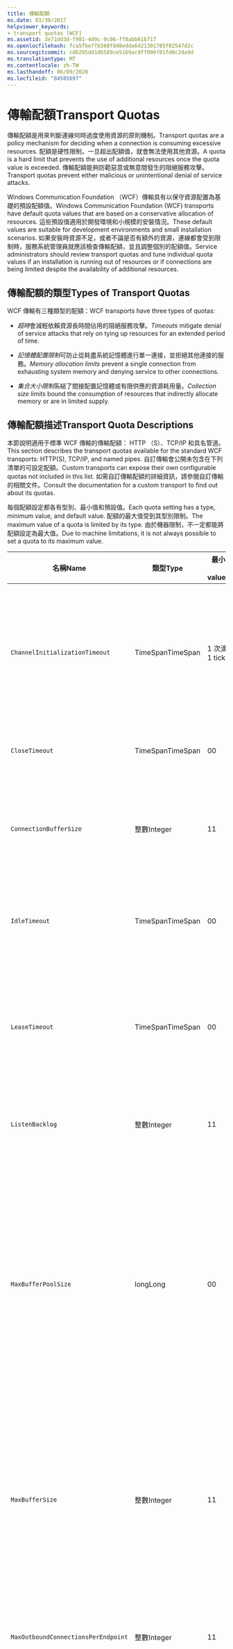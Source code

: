 ```yaml
---
title: 傳輸配額
ms.date: 03/30/2017
helpviewer_keywords:
- transport quotas [WCF]
ms.assetid: 3e71dd3d-f981-4d9c-9c06-ff8abb61b717
ms.openlocfilehash: fca5fbeffb560f848edda6421301785f02547d2c
ms.sourcegitcommit: cdb295dd1db589ce5169ac9ff096f01fd0c2da9d
ms.translationtype: MT
ms.contentlocale: zh-TW
ms.lasthandoff: 06/09/2020
ms.locfileid: "84585697"
---
```

# <a name="transport-quotas"></a><span data-ttu-id="4b73e-102">傳輸配額</span><span class="sxs-lookup"><span data-stu-id="4b73e-102">Transport Quotas</span></span>
<span data-ttu-id="4b73e-103">傳輸配額是用來判斷連線何時過度使用資源的原則機制。</span><span class="sxs-lookup"><span data-stu-id="4b73e-103">Transport quotas are a policy mechanism for deciding when a connection is consuming excessive resources.</span></span> <span data-ttu-id="4b73e-104">配額是硬性限制，一旦超出配額值，就會無法使用其他資源。</span><span class="sxs-lookup"><span data-stu-id="4b73e-104">A quota is a hard limit that prevents the use of additional resources once the quota value is exceeded.</span></span> <span data-ttu-id="4b73e-105">傳輸配額能夠防範惡意或無意間發生的阻絕服務攻擊。</span><span class="sxs-lookup"><span data-stu-id="4b73e-105">Transport quotas prevent either malicious or unintentional denial of service attacks.</span></span>  
  
 <span data-ttu-id="4b73e-106">Windows Communication Foundation （WCF）傳輸具有以保守資源配置為基礎的預設配額值。</span><span class="sxs-lookup"><span data-stu-id="4b73e-106">Windows Communication Foundation (WCF) transports have default quota values that are based on a conservative allocation of resources.</span></span> <span data-ttu-id="4b73e-107">這些預設值適用於開發環境和小規模的安裝情況。</span><span class="sxs-lookup"><span data-stu-id="4b73e-107">These default values are suitable for development environments and small installation scenarios.</span></span> <span data-ttu-id="4b73e-108">如果安裝時資源不足，或者不論是否有額外的資源，連線都會受到限制時，服務系統管理員就應該檢查傳輸配額，並且調整個別的配額值。</span><span class="sxs-lookup"><span data-stu-id="4b73e-108">Service administrators should review transport quotas and tune individual quota values if an installation is running out of resources or if connections are being limited despite the availability of additional resources.</span></span>  
  
## <a name="types-of-transport-quotas"></a><span data-ttu-id="4b73e-109">傳輸配額的類型</span><span class="sxs-lookup"><span data-stu-id="4b73e-109">Types of Transport Quotas</span></span>  
 <span data-ttu-id="4b73e-110">WCF 傳輸有三種類型的配額：</span><span class="sxs-lookup"><span data-stu-id="4b73e-110">WCF transports have three types of quotas:</span></span>  
  
- <span data-ttu-id="4b73e-111">*超時*會減輕依賴資源長時間佔用的阻絕服務攻擊。</span><span class="sxs-lookup"><span data-stu-id="4b73e-111">*Timeouts* mitigate denial of service attacks that rely on tying up resources for an extended period of time.</span></span>  
  
- <span data-ttu-id="4b73e-112">*記憶體配置限制*可防止從耗盡系統記憶體進行單一連接，並拒絕其他連接的服務。</span><span class="sxs-lookup"><span data-stu-id="4b73e-112">*Memory allocation limits* prevent a single connection from exhausting system memory and denying service to other connections.</span></span>  
  
- <span data-ttu-id="4b73e-113">*集合大小限制*系結了間接配置記憶體或有限供應的資源耗用量。</span><span class="sxs-lookup"><span data-stu-id="4b73e-113">*Collection size limits* bound the consumption of resources that indirectly allocate memory or are in limited supply.</span></span>  
  
## <a name="transport-quota-descriptions"></a><span data-ttu-id="4b73e-114">傳輸配額描述</span><span class="sxs-lookup"><span data-stu-id="4b73e-114">Transport Quota Descriptions</span></span>  
 <span data-ttu-id="4b73e-115">本節說明適用于標準 WCF 傳輸的傳輸配額： HTTP （S）、TCP/IP 和具名管道。</span><span class="sxs-lookup"><span data-stu-id="4b73e-115">This section describes the transport quotas available for the standard WCF transports: HTTP(S), TCP/IP, and named pipes.</span></span> <span data-ttu-id="4b73e-116">自訂傳輸會公開未包含在下列清單的可設定配額。</span><span class="sxs-lookup"><span data-stu-id="4b73e-116">Custom transports can expose their own configurable quotas not included in this list.</span></span> <span data-ttu-id="4b73e-117">如需自訂傳輸配額的詳細資訊，請參閱自訂傳輸的相關文件。</span><span class="sxs-lookup"><span data-stu-id="4b73e-117">Consult the documentation for a custom transport to find out about its quotas.</span></span>  
  
 <span data-ttu-id="4b73e-118">每個配額設定都各有型別、最小值和預設值。</span><span class="sxs-lookup"><span data-stu-id="4b73e-118">Each quota setting has a type, minimum value, and default value.</span></span> <span data-ttu-id="4b73e-119">配額的最大值受到其型別限制。</span><span class="sxs-lookup"><span data-stu-id="4b73e-119">The maximum value of a quota is limited by its type.</span></span> <span data-ttu-id="4b73e-120">由於機器限制，不一定都能將配額設定為最大值。</span><span class="sxs-lookup"><span data-stu-id="4b73e-120">Due to machine limitations, it is not always possible to set a quota to its maximum value.</span></span>  
  
|<span data-ttu-id="4b73e-121">名稱</span><span class="sxs-lookup"><span data-stu-id="4b73e-121">Name</span></span>|<span data-ttu-id="4b73e-122">類型</span><span class="sxs-lookup"><span data-stu-id="4b73e-122">Type</span></span>|<span data-ttu-id="4b73e-123">最小</span><span class="sxs-lookup"><span data-stu-id="4b73e-123">Min.</span></span><br /><br /> <span data-ttu-id="4b73e-124">value</span><span class="sxs-lookup"><span data-stu-id="4b73e-124">value</span></span>|<span data-ttu-id="4b73e-125">Default</span><span class="sxs-lookup"><span data-stu-id="4b73e-125">Default</span></span><br /><br /> <span data-ttu-id="4b73e-126">value</span><span class="sxs-lookup"><span data-stu-id="4b73e-126">value</span></span>|<span data-ttu-id="4b73e-127">描述</span><span class="sxs-lookup"><span data-stu-id="4b73e-127">Description</span></span>|  
|----------|----------|--------------------|-----------------------|-----------------|  
|`ChannelInitializationTimeout`|<span data-ttu-id="4b73e-128">TimeSpan</span><span class="sxs-lookup"><span data-stu-id="4b73e-128">TimeSpan</span></span>|<span data-ttu-id="4b73e-129">1 次滴答聲</span><span class="sxs-lookup"><span data-stu-id="4b73e-129">1 tick</span></span>|<span data-ttu-id="4b73e-130">5 秒</span><span class="sxs-lookup"><span data-stu-id="4b73e-130">5 sec</span></span>|<span data-ttu-id="4b73e-131">初始讀取期間，等待連線傳送前序編碼 (Preamble) 的最長時間。</span><span class="sxs-lookup"><span data-stu-id="4b73e-131">Maximum time to wait for a connection to send the preamble during the initial read.</span></span> <span data-ttu-id="4b73e-132">在發生驗證之前會接收到這項資料。</span><span class="sxs-lookup"><span data-stu-id="4b73e-132">This data is received before authentication occurs.</span></span> <span data-ttu-id="4b73e-133">這個設定通常比 `ReceiveTimeout` 配額值小很多。</span><span class="sxs-lookup"><span data-stu-id="4b73e-133">This setting is generally much smaller than the `ReceiveTimeout` quota value.</span></span>|  
|`CloseTimeout`|<span data-ttu-id="4b73e-134">TimeSpan</span><span class="sxs-lookup"><span data-stu-id="4b73e-134">TimeSpan</span></span>|<span data-ttu-id="4b73e-135">0</span><span class="sxs-lookup"><span data-stu-id="4b73e-135">0</span></span>|<span data-ttu-id="4b73e-136">1 分鐘</span><span class="sxs-lookup"><span data-stu-id="4b73e-136">1 min</span></span>|<span data-ttu-id="4b73e-137">在傳輸引發例外狀況之前，等待連線關閉的最長時間。</span><span class="sxs-lookup"><span data-stu-id="4b73e-137">Maximum time to wait for a connection to close before the transport raises an exception.</span></span>|  
|`ConnectionBufferSize`|<span data-ttu-id="4b73e-138">整數</span><span class="sxs-lookup"><span data-stu-id="4b73e-138">Integer</span></span>|<span data-ttu-id="4b73e-139">1</span><span class="sxs-lookup"><span data-stu-id="4b73e-139">1</span></span>|<span data-ttu-id="4b73e-140">8 KB</span><span class="sxs-lookup"><span data-stu-id="4b73e-140">8 KB</span></span>|<span data-ttu-id="4b73e-141">基礎傳輸的傳輸和接收緩衝區大小 (以位元組為單位)。</span><span class="sxs-lookup"><span data-stu-id="4b73e-141">Size, in bytes, of the transmit and receive buffers of the underlying transport.</span></span> <span data-ttu-id="4b73e-142">增加緩衝區大小，可以在傳送大型訊息時提高輸送量。</span><span class="sxs-lookup"><span data-stu-id="4b73e-142">Increasing the buffer size can improve throughput when sending large messages.</span></span>|  
|`IdleTimeout`|<span data-ttu-id="4b73e-143">TimeSpan</span><span class="sxs-lookup"><span data-stu-id="4b73e-143">TimeSpan</span></span>|<span data-ttu-id="4b73e-144">0</span><span class="sxs-lookup"><span data-stu-id="4b73e-144">0</span></span>|<span data-ttu-id="4b73e-145">2 分鐘</span><span class="sxs-lookup"><span data-stu-id="4b73e-145">2 min</span></span>|<span data-ttu-id="4b73e-146">共用連線關閉之前，可以保持在閒置狀態的最長時間。</span><span class="sxs-lookup"><span data-stu-id="4b73e-146">Maximum time a pooled connection can remain idle before being closed.</span></span><br /><br /> <span data-ttu-id="4b73e-147">這個設定只適用於共用連線。</span><span class="sxs-lookup"><span data-stu-id="4b73e-147">This setting only applies to pooled connections.</span></span>|  
|`LeaseTimeout`|<span data-ttu-id="4b73e-148">TimeSpan</span><span class="sxs-lookup"><span data-stu-id="4b73e-148">TimeSpan</span></span>|<span data-ttu-id="4b73e-149">0</span><span class="sxs-lookup"><span data-stu-id="4b73e-149">0</span></span>|<span data-ttu-id="4b73e-150">5 分鐘</span><span class="sxs-lookup"><span data-stu-id="4b73e-150">5 min</span></span>|<span data-ttu-id="4b73e-151">作用中共用連線的最長存留期。</span><span class="sxs-lookup"><span data-stu-id="4b73e-151">Maximum lifetime of an active pooled connection.</span></span> <span data-ttu-id="4b73e-152">當超過指定的時間後，一旦已服務目前要求，就會關閉連線。</span><span class="sxs-lookup"><span data-stu-id="4b73e-152">After the specified time elapses, the connection closes once the current request is serviced.</span></span><br /><br /> <span data-ttu-id="4b73e-153">這個設定只適用於共用連線。</span><span class="sxs-lookup"><span data-stu-id="4b73e-153">This setting only applies to pooled connections.</span></span>|  
|`ListenBacklog`|<span data-ttu-id="4b73e-154">整數</span><span class="sxs-lookup"><span data-stu-id="4b73e-154">Integer</span></span>|<span data-ttu-id="4b73e-155">1</span><span class="sxs-lookup"><span data-stu-id="4b73e-155">1</span></span>|<span data-ttu-id="4b73e-156">10</span><span class="sxs-lookup"><span data-stu-id="4b73e-156">10</span></span>|<span data-ttu-id="4b73e-157">在拒絕端點的其他連線之前，接聽項尚未服務之連線的最大數目。</span><span class="sxs-lookup"><span data-stu-id="4b73e-157">Maximum number of connections that the listener can have unserviced before additional connections to that endpoint are denied.</span></span>|  
|`MaxBufferPoolSize`|<span data-ttu-id="4b73e-158">long</span><span class="sxs-lookup"><span data-stu-id="4b73e-158">Long</span></span>|<span data-ttu-id="4b73e-159">0</span><span class="sxs-lookup"><span data-stu-id="4b73e-159">0</span></span>|<span data-ttu-id="4b73e-160">512 KB</span><span class="sxs-lookup"><span data-stu-id="4b73e-160">512 KB</span></span>|<span data-ttu-id="4b73e-161">傳輸專用於共用可重複使用之訊息緩衝區的最大記憶體 (以位元組為單位)。</span><span class="sxs-lookup"><span data-stu-id="4b73e-161">Maximum memory, in bytes, that the transport devotes to pooling reusable message buffers.</span></span> <span data-ttu-id="4b73e-162">當集區無法提供訊息緩衝區時，就會配置新緩衝區，暫時使用。</span><span class="sxs-lookup"><span data-stu-id="4b73e-162">When the pool cannot supply a message buffer, a new buffer is allocated for temporary use.</span></span><br /><br /> <span data-ttu-id="4b73e-163">建立許多通道處理站或接聽項的安裝，可以為緩衝集區配置大量記憶體。</span><span class="sxs-lookup"><span data-stu-id="4b73e-163">Installations that create many channel factories or listeners can allocate large amounts of memory for buffer pools.</span></span> <span data-ttu-id="4b73e-164">減少這個緩衝區大小，在這個情況下會大幅降低記憶體使用量。</span><span class="sxs-lookup"><span data-stu-id="4b73e-164">Reducing this buffer size can greatly reduce memory usage in this scenario.</span></span>|  
|`MaxBufferSize`|<span data-ttu-id="4b73e-165">整數</span><span class="sxs-lookup"><span data-stu-id="4b73e-165">Integer</span></span>|<span data-ttu-id="4b73e-166">1</span><span class="sxs-lookup"><span data-stu-id="4b73e-166">1</span></span>|<span data-ttu-id="4b73e-167">64 KB</span><span class="sxs-lookup"><span data-stu-id="4b73e-167">64 KB</span></span>|<span data-ttu-id="4b73e-168">用於串流資料的最大緩衝區大小 (以位元組為單位)。</span><span class="sxs-lookup"><span data-stu-id="4b73e-168">Maximum size, in bytes, of a buffer used for streaming data.</span></span> <span data-ttu-id="4b73e-169">如果未設定這個傳輸配額，或者傳輸不是使用資料流，配額值就是 `MaxReceivedMessageSize` 配額值和 <xref:System.Int32.MaxValue> 兩者的較小值。</span><span class="sxs-lookup"><span data-stu-id="4b73e-169">If this transport quota is not set, or the transport is not using streaming, then the quota value is the same as the smaller of the `MaxReceivedMessageSize` quota value and <xref:System.Int32.MaxValue>.</span></span>|  
|`MaxOutboundConnectionsPerEndpoint`|<span data-ttu-id="4b73e-170">整數</span><span class="sxs-lookup"><span data-stu-id="4b73e-170">Integer</span></span>|<span data-ttu-id="4b73e-171">1</span><span class="sxs-lookup"><span data-stu-id="4b73e-171">1</span></span>|<span data-ttu-id="4b73e-172">10</span><span class="sxs-lookup"><span data-stu-id="4b73e-172">10</span></span>|<span data-ttu-id="4b73e-173">可與特定端點相關聯之傳出連線的最大數目。</span><span class="sxs-lookup"><span data-stu-id="4b73e-173">Maximum number of outgoing connections that can be associated with a particular endpoint.</span></span><br /><br /> <span data-ttu-id="4b73e-174">這個設定只適用於共用連線。</span><span class="sxs-lookup"><span data-stu-id="4b73e-174">This setting only applies to pooled connections.</span></span>|  
|`MaxOutputDelay`|<span data-ttu-id="4b73e-175">TimeSpan</span><span class="sxs-lookup"><span data-stu-id="4b73e-175">TimeSpan</span></span>|<span data-ttu-id="4b73e-176">0</span><span class="sxs-lookup"><span data-stu-id="4b73e-176">0</span></span>|<span data-ttu-id="4b73e-177">200 毫秒</span><span class="sxs-lookup"><span data-stu-id="4b73e-177">200 ms</span></span>|<span data-ttu-id="4b73e-178">等待傳送作業在單一作業中批次處理其他訊息的最長時間。</span><span class="sxs-lookup"><span data-stu-id="4b73e-178">Maximum time to wait after a send operation for batching additional messages in a single operation.</span></span> <span data-ttu-id="4b73e-179">如果基礎傳輸的緩衝區已滿，就會提早傳送訊息。</span><span class="sxs-lookup"><span data-stu-id="4b73e-179">Messages are sent earlier if the buffer of the underlying transport becomes full.</span></span> <span data-ttu-id="4b73e-180">傳送額外訊息並不會重設延遲期間。</span><span class="sxs-lookup"><span data-stu-id="4b73e-180">Sending additional messages does not reset the delay period.</span></span>|  
|`MaxPendingAccepts`|<span data-ttu-id="4b73e-181">整數</span><span class="sxs-lookup"><span data-stu-id="4b73e-181">Integer</span></span>|<span data-ttu-id="4b73e-182">1</span><span class="sxs-lookup"><span data-stu-id="4b73e-182">1</span></span>|<span data-ttu-id="4b73e-183">1</span><span class="sxs-lookup"><span data-stu-id="4b73e-183">1</span></span>|<span data-ttu-id="4b73e-184">接聽項上等待通道接受的最大數目。</span><span class="sxs-lookup"><span data-stu-id="4b73e-184">Maximum number of accepts for channels that the listener can have waiting.</span></span><br /><br /> <span data-ttu-id="4b73e-185">在完成接受和啟動新接受之間有段時間間隔。</span><span class="sxs-lookup"><span data-stu-id="4b73e-185">There is an interval of time between the accept completing and a new accept starting.</span></span> <span data-ttu-id="4b73e-186">增加這個集合大小，可以防止這個間隔期間內進行連線的用戶端遭到捨棄。</span><span class="sxs-lookup"><span data-stu-id="4b73e-186">Increasing this collection size can prevent clients that connect during this interval from being dropped.</span></span>|  
|`MaxPendingConnections`|<span data-ttu-id="4b73e-187">整數</span><span class="sxs-lookup"><span data-stu-id="4b73e-187">Integer</span></span>|<span data-ttu-id="4b73e-188">1</span><span class="sxs-lookup"><span data-stu-id="4b73e-188">1</span></span>|<span data-ttu-id="4b73e-189">10</span><span class="sxs-lookup"><span data-stu-id="4b73e-189">10</span></span>|<span data-ttu-id="4b73e-190">接聽項上等待應用程式接受連線的最大數目。</span><span class="sxs-lookup"><span data-stu-id="4b73e-190">Maximum number of connections that the listener can have waiting to be accepted by the application.</span></span> <span data-ttu-id="4b73e-191">當超過這個配額值時，新的傳入連線會被捨棄，而不是等待被接受。</span><span class="sxs-lookup"><span data-stu-id="4b73e-191">When this quota value is exceeded, new incoming connections are dropped rather than waiting to be accepted.</span></span><br /><br /> <span data-ttu-id="4b73e-192">如訊息安全性等連線功能，可能會導致用戶端開啟一個以上的連線。</span><span class="sxs-lookup"><span data-stu-id="4b73e-192">Connection features such as message security can cause a client to open more than one connection.</span></span> <span data-ttu-id="4b73e-193">在設定這個配額值時，服務系統管理員應該考量到其他連線。</span><span class="sxs-lookup"><span data-stu-id="4b73e-193">Service administrators should account for these additional connections when setting this quota value.</span></span>|  
|`MaxReceivedMessageSize`|<span data-ttu-id="4b73e-194">long</span><span class="sxs-lookup"><span data-stu-id="4b73e-194">Long</span></span>|<span data-ttu-id="4b73e-195">1</span><span class="sxs-lookup"><span data-stu-id="4b73e-195">1</span></span>|<span data-ttu-id="4b73e-196">64 KB</span><span class="sxs-lookup"><span data-stu-id="4b73e-196">64 KB</span></span>|<span data-ttu-id="4b73e-197">在傳輸引發例外狀況之前，已接收的訊息 (包括標頭) 大小上限 (以位元組為單位)。</span><span class="sxs-lookup"><span data-stu-id="4b73e-197">Maximum size, in bytes, of a received message, including headers, before the transport raises an exception.</span></span>|  
|`OpenTimeout`|<span data-ttu-id="4b73e-198">TimeSpan</span><span class="sxs-lookup"><span data-stu-id="4b73e-198">TimeSpan</span></span>|<span data-ttu-id="4b73e-199">0</span><span class="sxs-lookup"><span data-stu-id="4b73e-199">0</span></span>|<span data-ttu-id="4b73e-200">1 分鐘</span><span class="sxs-lookup"><span data-stu-id="4b73e-200">1 min</span></span>|<span data-ttu-id="4b73e-201">在傳輸引發例外狀況之前，等待建立連線的最長時間。</span><span class="sxs-lookup"><span data-stu-id="4b73e-201">Maximum time to wait for a connection to be established before the transport raises an exception.</span></span>|  
|`ReceiveTimeout`|<span data-ttu-id="4b73e-202">TimeSpan</span><span class="sxs-lookup"><span data-stu-id="4b73e-202">TimeSpan</span></span>|<span data-ttu-id="4b73e-203">0</span><span class="sxs-lookup"><span data-stu-id="4b73e-203">0</span></span>|<span data-ttu-id="4b73e-204">10 分鐘</span><span class="sxs-lookup"><span data-stu-id="4b73e-204">10 min</span></span>|<span data-ttu-id="4b73e-205">在傳輸引發例外狀況之前，等待讀取作業完成的最長時間。</span><span class="sxs-lookup"><span data-stu-id="4b73e-205">Maximum time to wait for a read operation to complete before the transport raises an exception.</span></span>|  
|`SendTimeout`|<span data-ttu-id="4b73e-206">Timespan</span><span class="sxs-lookup"><span data-stu-id="4b73e-206">Timespan</span></span>|<span data-ttu-id="4b73e-207">0</span><span class="sxs-lookup"><span data-stu-id="4b73e-207">0</span></span>|<span data-ttu-id="4b73e-208">1 分鐘</span><span class="sxs-lookup"><span data-stu-id="4b73e-208">1 min</span></span>|<span data-ttu-id="4b73e-209">在傳輸引發例外狀況之前，等待寫入作業完成的最長時間。</span><span class="sxs-lookup"><span data-stu-id="4b73e-209">Maximum time to wait for a write operation to complete before the transport raises an exception.</span></span>|  
  
 <span data-ttu-id="4b73e-210">透過繫結或組態進行設定時，傳輸配額 `MaxPendingConnections` 和 `MaxOutboundConnectionsPerEndpoint` 會結合為一個名為 `MaxConnections` 的傳輸配額。</span><span class="sxs-lookup"><span data-stu-id="4b73e-210">The transport quotas `MaxPendingConnections` and `MaxOutboundConnectionsPerEndpoint` are combined into a single transport quota called `MaxConnections` when set through the binding or configuration.</span></span> <span data-ttu-id="4b73e-211">只有繫結項目才能允許個別設定這些配額值。</span><span class="sxs-lookup"><span data-stu-id="4b73e-211">Only the binding element allows setting these quota values individually.</span></span> <span data-ttu-id="4b73e-212">`MaxConnections` 傳輸配額具有相同的最小值和預設值。</span><span class="sxs-lookup"><span data-stu-id="4b73e-212">The `MaxConnections` transport quota has the same minimum and default values.</span></span>  
  
## <a name="setting-transport-quotas"></a><span data-ttu-id="4b73e-213">設定傳輸配額</span><span class="sxs-lookup"><span data-stu-id="4b73e-213">Setting Transport Quotas</span></span>  
 <span data-ttu-id="4b73e-214">傳輸配額可以透過傳輸繫結項目、傳輸繫結、應用程式組態或主機原則來設定。</span><span class="sxs-lookup"><span data-stu-id="4b73e-214">Transport quotas are set through the transport binding element, the transport binding, application configuration, or host policy.</span></span> <span data-ttu-id="4b73e-215">本文件未涵蓋透過主應用程式原則來設定傳輸的內容。</span><span class="sxs-lookup"><span data-stu-id="4b73e-215">This document does not cover setting transports through host policy.</span></span> <span data-ttu-id="4b73e-216">如需探索主機原則配額設定的詳細資訊，請參閱基礎傳輸的相關文件。</span><span class="sxs-lookup"><span data-stu-id="4b73e-216">Consult the documentation for the underlying transport to discover the settings for host policy quotas.</span></span> <span data-ttu-id="4b73e-217">設定[HTTP 和 HTTPS](configuring-http-and-https.md)主題說明 HTTP.sys 驅動程式的配額設定。</span><span class="sxs-lookup"><span data-stu-id="4b73e-217">The [Configuring HTTP and HTTPS](configuring-http-and-https.md) topic describes quota settings for the Http.sys driver.</span></span> <span data-ttu-id="4b73e-218">如需在 HTTP、TCP/IP 和具名管道連線上設定 Windows 限制的詳細資訊，請搜尋 Microsoft 知識庫。</span><span class="sxs-lookup"><span data-stu-id="4b73e-218">Search the Microsoft Knowledge Base for more information about configuring Windows limits on HTTP, TCP/IP, and named pipe connections.</span></span>  
  
 <span data-ttu-id="4b73e-219">其他類型的配額會間接套用至傳輸。</span><span class="sxs-lookup"><span data-stu-id="4b73e-219">Other types of quotas apply indirectly to transports.</span></span> <span data-ttu-id="4b73e-220">傳輸用來將訊息轉換為位元組的訊息編碼器，可以有自己的配額設定。</span><span class="sxs-lookup"><span data-stu-id="4b73e-220">The message encoder that the transport uses to transform a message into bytes can have its own quota settings.</span></span> <span data-ttu-id="4b73e-221">不過，這些配額與所要使用的傳輸類型無關。</span><span class="sxs-lookup"><span data-stu-id="4b73e-221">However, these quotas are independent of the type of transport being used.</span></span>  
  
### <a name="controlling-transport-quotas-from-the-binding-element"></a><span data-ttu-id="4b73e-222">從繫結項目控制傳輸配額</span><span class="sxs-lookup"><span data-stu-id="4b73e-222">Controlling Transport Quotas from the Binding Element</span></span>  
 <span data-ttu-id="4b73e-223">透過繫結項目來設定傳輸配額，可提供控制傳輸行為的最大彈性。</span><span class="sxs-lookup"><span data-stu-id="4b73e-223">Setting transport quotas through the binding element offers the greatest flexibility in controlling the transport's behavior.</span></span> <span data-ttu-id="4b73e-224">在建置通道時，會從繫結取得 Close、Open、Receive 和 Send 作業的預設逾時。</span><span class="sxs-lookup"><span data-stu-id="4b73e-224">The default timeouts for Close, Open, Receive, and Send operations are taken from the binding when a channel is built.</span></span>  
  
|<span data-ttu-id="4b73e-225">名稱</span><span class="sxs-lookup"><span data-stu-id="4b73e-225">Name</span></span>|<span data-ttu-id="4b73e-226">HTTP</span><span class="sxs-lookup"><span data-stu-id="4b73e-226">HTTP</span></span>|<span data-ttu-id="4b73e-227">TCP/IP</span><span class="sxs-lookup"><span data-stu-id="4b73e-227">TCP/IP</span></span>|<span data-ttu-id="4b73e-228">具名管道</span><span class="sxs-lookup"><span data-stu-id="4b73e-228">Named pipe</span></span>|  
|----------|----------|-------------|----------------|  
|`ChannelInitializationTimeout`||<span data-ttu-id="4b73e-229">X</span><span class="sxs-lookup"><span data-stu-id="4b73e-229">X</span></span>|<span data-ttu-id="4b73e-230">X</span><span class="sxs-lookup"><span data-stu-id="4b73e-230">X</span></span>|  
|`CloseTimeout`||||  
|`ConnectionBufferSize`||<span data-ttu-id="4b73e-231">X</span><span class="sxs-lookup"><span data-stu-id="4b73e-231">X</span></span>|<span data-ttu-id="4b73e-232">X</span><span class="sxs-lookup"><span data-stu-id="4b73e-232">X</span></span>|  
|`IdleTimeout`||<span data-ttu-id="4b73e-233">X</span><span class="sxs-lookup"><span data-stu-id="4b73e-233">X</span></span>|<span data-ttu-id="4b73e-234">X</span><span class="sxs-lookup"><span data-stu-id="4b73e-234">X</span></span>|  
|`LeaseTimeout`||<span data-ttu-id="4b73e-235">X</span><span class="sxs-lookup"><span data-stu-id="4b73e-235">X</span></span>||  
|`ListenBacklog`||<span data-ttu-id="4b73e-236">X</span><span class="sxs-lookup"><span data-stu-id="4b73e-236">X</span></span>||  
|`MaxBufferPoolSize`|<span data-ttu-id="4b73e-237">X</span><span class="sxs-lookup"><span data-stu-id="4b73e-237">X</span></span>|<span data-ttu-id="4b73e-238">X</span><span class="sxs-lookup"><span data-stu-id="4b73e-238">X</span></span>|<span data-ttu-id="4b73e-239">X</span><span class="sxs-lookup"><span data-stu-id="4b73e-239">X</span></span>|  
|`MaxBufferSize`|<span data-ttu-id="4b73e-240">X</span><span class="sxs-lookup"><span data-stu-id="4b73e-240">X</span></span>|<span data-ttu-id="4b73e-241">X</span><span class="sxs-lookup"><span data-stu-id="4b73e-241">X</span></span>|<span data-ttu-id="4b73e-242">X</span><span class="sxs-lookup"><span data-stu-id="4b73e-242">X</span></span>|  
|`MaxOutboundConnectionsPerEndpoint`||<span data-ttu-id="4b73e-243">X</span><span class="sxs-lookup"><span data-stu-id="4b73e-243">X</span></span>|<span data-ttu-id="4b73e-244">X</span><span class="sxs-lookup"><span data-stu-id="4b73e-244">X</span></span>|  
|`MaxOutputDelay`||<span data-ttu-id="4b73e-245">X</span><span class="sxs-lookup"><span data-stu-id="4b73e-245">X</span></span>|<span data-ttu-id="4b73e-246">X</span><span class="sxs-lookup"><span data-stu-id="4b73e-246">X</span></span>|  
|`MaxPendingAccepts`||<span data-ttu-id="4b73e-247">X</span><span class="sxs-lookup"><span data-stu-id="4b73e-247">X</span></span>|<span data-ttu-id="4b73e-248">X</span><span class="sxs-lookup"><span data-stu-id="4b73e-248">X</span></span>|  
|`MaxPendingConnections`||<span data-ttu-id="4b73e-249">X</span><span class="sxs-lookup"><span data-stu-id="4b73e-249">X</span></span>|<span data-ttu-id="4b73e-250">X</span><span class="sxs-lookup"><span data-stu-id="4b73e-250">X</span></span>|  
|`MaxReceivedMessageSize`|<span data-ttu-id="4b73e-251">X</span><span class="sxs-lookup"><span data-stu-id="4b73e-251">X</span></span>|<span data-ttu-id="4b73e-252">X</span><span class="sxs-lookup"><span data-stu-id="4b73e-252">X</span></span>|<span data-ttu-id="4b73e-253">X</span><span class="sxs-lookup"><span data-stu-id="4b73e-253">X</span></span>|  
|`OpenTimeout`||||  
|`ReceiveTimeout`||||  
|`SendTimeout`||||  
  
### <a name="controlling-transport-quotas-from-the-binding"></a><span data-ttu-id="4b73e-254">從繫結控制傳輸配額</span><span class="sxs-lookup"><span data-stu-id="4b73e-254">Controlling Transport Quotas from the Binding</span></span>  
 <span data-ttu-id="4b73e-255">透過繫結來設定傳輸配額，會提供一組可從中選擇的簡化配額，同時仍會提供存取最常用的配額值。</span><span class="sxs-lookup"><span data-stu-id="4b73e-255">Setting transport quotas through the binding offers a simplified set of quotas to choose from while still giving access to the most common quota values.</span></span>  
  
|<span data-ttu-id="4b73e-256">名稱</span><span class="sxs-lookup"><span data-stu-id="4b73e-256">Name</span></span>|<span data-ttu-id="4b73e-257">HTTP</span><span class="sxs-lookup"><span data-stu-id="4b73e-257">HTTP</span></span>|<span data-ttu-id="4b73e-258">TCP/IP</span><span class="sxs-lookup"><span data-stu-id="4b73e-258">TCP/IP</span></span>|<span data-ttu-id="4b73e-259">具名管道</span><span class="sxs-lookup"><span data-stu-id="4b73e-259">Named pipe</span></span>|  
|----------|----------|-------------|----------------|  
|`ChannelInitializationTimeout`||||  
|`CloseTimeout`|<span data-ttu-id="4b73e-260">X</span><span class="sxs-lookup"><span data-stu-id="4b73e-260">X</span></span>|<span data-ttu-id="4b73e-261">X</span><span class="sxs-lookup"><span data-stu-id="4b73e-261">X</span></span>|<span data-ttu-id="4b73e-262">X</span><span class="sxs-lookup"><span data-stu-id="4b73e-262">X</span></span>|  
|`ConnectionBufferSize`||||  
|`IdleTimeout`||||  
|`LeaseTimeout`||||  
|`ListenBacklog`||<span data-ttu-id="4b73e-263">X</span><span class="sxs-lookup"><span data-stu-id="4b73e-263">X</span></span>||  
|`MaxBufferPoolSize`|<span data-ttu-id="4b73e-264">X</span><span class="sxs-lookup"><span data-stu-id="4b73e-264">X</span></span>|<span data-ttu-id="4b73e-265">X</span><span class="sxs-lookup"><span data-stu-id="4b73e-265">X</span></span>|<span data-ttu-id="4b73e-266">X</span><span class="sxs-lookup"><span data-stu-id="4b73e-266">X</span></span>|  
|`MaxBufferSize`|<span data-ttu-id="4b73e-267">1</span><span class="sxs-lookup"><span data-stu-id="4b73e-267">1</span></span>|<span data-ttu-id="4b73e-268">X</span><span class="sxs-lookup"><span data-stu-id="4b73e-268">X</span></span>|<span data-ttu-id="4b73e-269">X</span><span class="sxs-lookup"><span data-stu-id="4b73e-269">X</span></span>|  
|`MaxOutboundConnectionsPerEndpoint`||<span data-ttu-id="4b73e-270">2</span><span class="sxs-lookup"><span data-stu-id="4b73e-270">2</span></span>|<span data-ttu-id="4b73e-271">2</span><span class="sxs-lookup"><span data-stu-id="4b73e-271">2</span></span>|  
|`MaxOutputDelay`||||  
|`MaxPendingAccepts`||||  
|`MaxPendingConnections`||<span data-ttu-id="4b73e-272">2</span><span class="sxs-lookup"><span data-stu-id="4b73e-272">2</span></span>|<span data-ttu-id="4b73e-273">2</span><span class="sxs-lookup"><span data-stu-id="4b73e-273">2</span></span>|  
|`MaxReceivedMessageSize`|<span data-ttu-id="4b73e-274">X</span><span class="sxs-lookup"><span data-stu-id="4b73e-274">X</span></span>|<span data-ttu-id="4b73e-275">X</span><span class="sxs-lookup"><span data-stu-id="4b73e-275">X</span></span>|<span data-ttu-id="4b73e-276">X</span><span class="sxs-lookup"><span data-stu-id="4b73e-276">X</span></span>|  
|`OpenTimeout`|<span data-ttu-id="4b73e-277">X</span><span class="sxs-lookup"><span data-stu-id="4b73e-277">X</span></span>|<span data-ttu-id="4b73e-278">X</span><span class="sxs-lookup"><span data-stu-id="4b73e-278">X</span></span>|<span data-ttu-id="4b73e-279">X</span><span class="sxs-lookup"><span data-stu-id="4b73e-279">X</span></span>|  
|`ReceiveTimeout`|<span data-ttu-id="4b73e-280">X</span><span class="sxs-lookup"><span data-stu-id="4b73e-280">X</span></span>|<span data-ttu-id="4b73e-281">X</span><span class="sxs-lookup"><span data-stu-id="4b73e-281">X</span></span>|<span data-ttu-id="4b73e-282">X</span><span class="sxs-lookup"><span data-stu-id="4b73e-282">X</span></span>|  
|`SendTimeout`|<span data-ttu-id="4b73e-283">X</span><span class="sxs-lookup"><span data-stu-id="4b73e-283">X</span></span>|<span data-ttu-id="4b73e-284">X</span><span class="sxs-lookup"><span data-stu-id="4b73e-284">X</span></span>|<span data-ttu-id="4b73e-285">X</span><span class="sxs-lookup"><span data-stu-id="4b73e-285">X</span></span>|  
  
1. <span data-ttu-id="4b73e-286">`MaxBufferSize` 傳輸配額只適用於 `BasicHttp` 繫結。</span><span class="sxs-lookup"><span data-stu-id="4b73e-286">The `MaxBufferSize` transport quota is only available on the `BasicHttp` binding.</span></span> <span data-ttu-id="4b73e-287">`WSHttp` 繫結適用於不支援資料流傳輸模式的情況中。</span><span class="sxs-lookup"><span data-stu-id="4b73e-287">The `WSHttp` bindings are for scenarios that do not support streamed transport modes.</span></span>  
  
2. <span data-ttu-id="4b73e-288">傳輸配額 `MaxPendingConnections` 和 `MaxOutboundConnectionsPerEndpoint` 會結合為一個名為 `MaxConnections` 的傳輸配額。</span><span class="sxs-lookup"><span data-stu-id="4b73e-288">The transport quotas `MaxPendingConnections` and `MaxOutboundConnectionsPerEndpoint` are combined into a single transport quota called `MaxConnections`.</span></span>  
  
### <a name="controlling-transport-quotas-from-configuration"></a><span data-ttu-id="4b73e-289">從組態控制傳輸配額</span><span class="sxs-lookup"><span data-stu-id="4b73e-289">Controlling Transport Quotas from Configuration</span></span>  
 <span data-ttu-id="4b73e-290">應用程式組態可以像直接存取繫結上的屬性一樣，設定相同的傳輸配額。</span><span class="sxs-lookup"><span data-stu-id="4b73e-290">Application configuration can set the same transport quotas as directly accessing properties on a binding.</span></span> <span data-ttu-id="4b73e-291">在組態檔中，傳輸配額的名稱一律以小寫字母為開頭。</span><span class="sxs-lookup"><span data-stu-id="4b73e-291">In configuration files, the name of a transport quota always starts with a lowercase letter.</span></span> <span data-ttu-id="4b73e-292">例如，繫結上的 `CloseTimeout` 屬性會對應至組態中的 `closeTimeout` 設定，而繫結上的 `MaxConnections` 屬性則會對應至組態中的 `maxConnections` 設定。</span><span class="sxs-lookup"><span data-stu-id="4b73e-292">For example, the `CloseTimeout` property on a binding corresponds to the `closeTimeout` setting in configuration and the `MaxConnections` property on a binding corresponds to the `maxConnections` setting in configuration.</span></span>  
  
## <a name="see-also"></a><span data-ttu-id="4b73e-293">另請參閱</span><span class="sxs-lookup"><span data-stu-id="4b73e-293">See also</span></span>

- <xref:System.ServiceModel.Channels.HttpsTransportBindingElement>
- <xref:System.ServiceModel.Channels.HttpTransportBindingElement>
- <xref:System.ServiceModel.Channels.TcpTransportBindingElement>
- <xref:System.ServiceModel.Channels.NamedPipeTransportBindingElement>
- <xref:System.ServiceModel.Channels.ConnectionOrientedTransportBindingElement>
- <xref:System.ServiceModel.Channels.TransportBindingElement>
